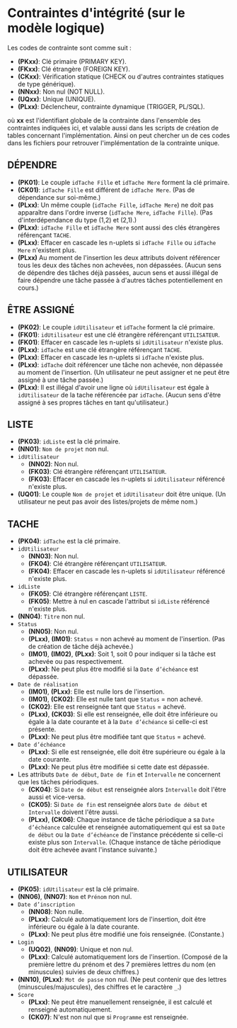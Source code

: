 # Contraintes d'intégrité (sur le modèle logique)

Les codes de contrainte sont comme suit :

* **(PKxx)**: Clé primaire (PRIMARY KEY).
* **(FKxx)**: Clé étrangère (FOREIGN KEY).
* **(CKxx)**: Vérification statique (CHECK ou d'autres contraintes statiques de type générique).
* **(NNxx)**: Non nul (NOT NULL).
* **(UQxx)**: Unique (UNIQUE).
* **(PLxx)**: Déclencheur, contrainte dynamique (TRIGGER, PL/SQL).

où **xx** est l'identifiant globale de la contrainte dans l'ensemble des contraintes indiquées ici, et valable aussi dans les scripts de création de tables concernant l'implémentation. Ainsi on peut chercher un de ces codes dans les fichiers pour retrouver l'implémentation de la contrainte unique.

## DÉPENDRE

* **(PK01)**: Le couple `idTache Fille` et `idTache Mere` forment la clé primaire.
* **(CK01)**: `idTache Fille` est différent de `idTache Mere`. (Pas de dépendance sur soi-même.)
* **(PLxx)**: Un même couple (`idTache Fille`, `idTache Mere`) ne doit pas apparaître dans l'ordre inverse (`idTache Mere`, `idTache Fille`). (Pas d'interdépendance du type (1,2) et (2,1).)
* **(PLxx)**: `idTache Fille` et `idTache Mere` sont aussi des clés étrangères référençant `TACHE`.
* **(PLxx)**: Effacer en cascade les n-uplets si `idTache Fille` ou `idTache Mere` n'existent plus.
* **(PLxx)** Au moment de l'insertion les deux attributs doivent référencer tous les deux des tâches non achevées, non dépassées. (Aucun sens de dépendre des tâches déjà passées, aucun sens et aussi illégal de faire dépendre une tâche passée à d'autres tâches potentiellement en cours.)

## ÊTRE ASSIGNÉ

* **(PK02)**: Le couple `idUtilisateur` et `idTache` forment la clé primaire.
* **(FK01)**: `idUtilisateur` est une clé étrangère référençant `UTILISATEUR`.
* **(FK01)**: Effacer en cascade les n-uplets si `idUtilisateur` n'existe plus.
* **(PLxx)**: `idTache` est une clé étrangère référençant `TACHE`.
* **(PLxx)**: Effacer en cascade les n-uplets si `idTache` n'existe plus.
* **(PLxx)**: `idTache` doit référencer une tâche non achevée, non dépassée au moment de l'insertion. (Un utilisateur ne peut assigner et ne peut être assigné à une tâche passée.)
* **(PLxx)**: Il est illégal d'avoir une ligne où `idUtilisateur` est égale à `idUtilisateur` de la tache référencée par `idTache`. (Aucun sens d'être assigné à ses propres tâches en tant qu'utilisateur.)

## LISTE

* **(PK03)**: `idListe` est la clé primaire.
* **(NN01)**: `Nom de projet` non nul.
* `idUtilisateur`
  * **(NN02)**: Non nul.
  * **(FK03)**: Clé étrangère référençant `UTILISATEUR`.
  * **(FK03)**: Effacer en cascade les n-uplets si `idUtilisateur` référencé n'existe plus.
* **(UQ01)**: Le couple `Nom de projet` et `idUtilisateur` doit être unique. (Un utilisateur ne peut pas avoir des listes/projets de même nom.)

## TACHE

* **(PK04)**: `idTache` est la clé primaire.
* `idUtilisateur`
  * **(NN03)**: Non nul.
  * **(FK04)**: Clé étrangère référençant `UTILISATEUR`.
  * **(FK04)**: Effacer en cascade les n-uplets si `idUtilisateur` référencé n'existe plus.
* `idListe`
  * **(FK05)**: Clé étrangère référençant `LISTE`.
  * **(FK05)**: Mettre à nul en cascade l'attribut si `idListe` référencé n'existe plus.
* **(NN04)**: `Titre` non nul.
* `Status`
  * **(NN05)**: Non nul.
  * **(PLxx)**, **(IM01)**: `Status` = non achevé au moment de l'insertion. (Pas de création de tâche déjà achevée.)
  * **(IM01)**, **(IM02)**, **(PLxx)**: Soit 1, soit 0 pour indiquer si la tâche est achevée ou pas respectivement.
  * **(PLxx)**: Ne peut plus être modifié si la `Date d’échéance` est dépassée.
* `Date de réalisation`
  * **(IM01)**, **(PLxx)**: Elle est nulle lors de l'insertion.
  * **(IM01)**, **(CK02)**: Elle est nulle tant que `Status` = non achevé.
  * **(CK02)**: Elle est renseignée tant que `Status` = achevé.
  * **(PLxx)**, **(CK03)**: Si elle est renseignée, elle doit être inférieure ou égale à la date courante et à la `Date d’échéance` si celle-ci est présente.
  * **(PLxx)**: Ne peut plus être modifiée tant que `Status` = achevé.
* `Date d’échéance`
  * **(PLxx)**: Si elle est renseignée, elle doit être supérieure ou égale à la date courante.
  * **(PLxx)**: Ne peut plus être modifiée si cette date est dépassée.
* Les attributs `Date de début`, `Date de fin` et `Intervalle` ne concernent que les tâches périodiques.
  * **(CK04)**: Si `Date de début` est renseignée alors `Intervalle` doit l'être aussi et vice-versa.
  * **(CK05)**: Si `Date de fin` est renseignée alors `Date de début` et `Intervalle` doivent l'être aussi.
  * **(PLxx)**, **(CK06)**: Chaque instance de tâche périodique a sa `Date d’échéance` calculée et renseignée automatiquement qui est sa `Date de début` ou la `Date d’échéance` de l'instance précédente si celle-ci existe plus son `Intervalle`. (Chaque instance de tâche périodique doit être achevée avant l'instance suivante.)

## UTILISATEUR

* **(PK05)**: `idUtilisateur` est la clé primaire.
* **(NN06)**, **(NN07)**: `Nom` et `Prénom` non nul.
* `Date d’inscription`
  * **(NN08)**: Non nulle.
  * **(PLxx)**: Calculé automatiquement lors de l'insertion, doit être inférieure ou égale à la date courante.
  * **(PLxx)**: Ne peut plus être modifié une fois renseignée. (Constante.)
* `Login`
  * **(UQ02)**, **(NN09)**: Unique et non nul.
  * **(PLxx)**: Calculé automatiquement lors de l'insertion. (Composé de la première lettre du prénom et des 7 premières lettres du nom (en minuscules) suivies de deux chiffres.)
* **(NN10)**, **(PLxx)**: `Mot de passe` non nul. (Ne peut contenir que des lettres (minuscules/majuscules), des chiffres et le caractère `_`.)
* `Score`
  * **(PLxx)**: Ne peut être manuellement renseignée, il est calculé et renseigné automatiquement.
  * **(CK07)**: N'est non nul que si `Programme` est renseignée.
